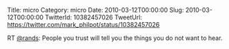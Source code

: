 Title: micro
Category: micro
Date: 2010-03-12T00:00:00
Slug: 2010-03-12T00:00:00
TwitterId: 10382457026
TweetUrl: https://twitter.com/mark_philpot/status/10382457026

RT [@rands](https://twitter.com/rands): People you trust will tell you the things you do not want to hear.